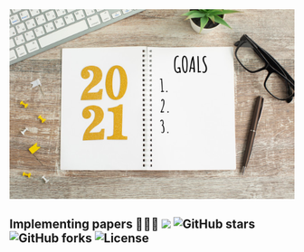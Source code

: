 <div align="center">
  <img src="https://github.com/Flursky/resolutions-2021/blob/main/year-goals-list-2021.jpg">
</div>

## Implementing papers 👨🏻‍💻 ![](https://img.shields.io/badge/progress-0%25-green.svg) ![GitHub stars](https://img.shields.io/github/stars/benedekrozemberczki/resolutions-2020.svg?style=plastic) ![GitHub forks](https://img.shields.io/github/forks/benedekrozemberczki/resolutions-2020.svg?color=blue&style=plastic) ![License](https://img.shields.io/github/license/benedekrozemberczki/resolutions-2020.svg?color=blue&style=plastic)
